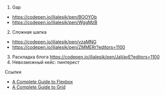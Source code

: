 1. Gap
- https://codepen.io/ilialesik/pen/BOOYOb
- https://codepen.io/ilialesik/pen/WggMzB 
2. Сложная шапка
- https://codepen.io/ilialesik/pen/vzaMNG
- https://codepen.io/ilialesik/pen/ZMMERr?editors=1100
3. Раскладка блога https://codepen.io/ilialesik/pen/JaVayE?editors=1100
4. Невозможный кейс: пинтерест

Ссылки
- [A Complete Guide to Flexbox](https://css-tricks.com/snippets/css/a-guide-to-flexbox/)
- [A Complete Guide to Grid](https://css-tricks.com/snippets/css/complete-guide-grid/)

